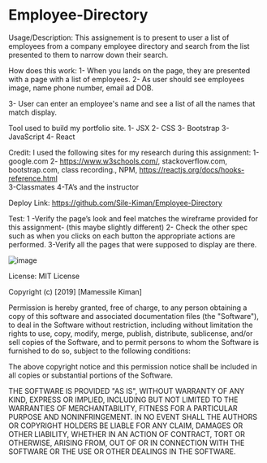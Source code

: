 # Employee-Directory

Usage/Description:
This assignement  is to present to user a list of employees from a company employee directory and search from the list presented to them  to narrow  down their search.   

How does this work:
1- When  you lands on the page, they are presented with a page with a list of employees.
2- As user should see employees image,  name phone number, email ad DOB.  

3- User can enter an employee's name and see a list of all the names that match display.  
 

 
Tool used to build my portfolio site.
1-	JSX
2-	CSS 
3-  Bootstrap
3-	JavaScript 
4-  React 
 

Credit:
I used the following sites for my  research  during this assignment:
1-google.com
2- https://www.w3schools.com/, stackoverflow.com, bootstrap.com, class recording., NPM, https://reactjs.org/docs/hooks-reference.html     
3-Classmates
4-TA’s and the instructor 

Deploy Link:
https://github.com/Sile-Kiman/Employee-Directory


Test:
1 -Verify the page’s  look and feel matches the wireframe provided for this assignment- (this maybe slightly different) 
2- Check the other spec such as when you clicks on each button the appropriate actions are performed. 
3-Verify all the pages that were supposed to display are there. 

![image](https://user-images.githubusercontent.com/36079663/76156297-79b64180-60c6-11ea-8522-7981ce6b85c8.png)
 
 

License:
MIT License

Copyright (c) [2019] [Mamessile Kiman]

Permission is hereby granted, free of charge, to any person obtaining a copy
of this software and associated documentation files (the "Software"), to deal
in the Software without restriction, including without limitation the rights
to use, copy, modify, merge, publish, distribute, sublicense, and/or sell
copies of the Software, and to permit persons to whom the Software is
furnished to do so, subject to the following conditions:

The above copyright notice and this permission notice shall be included in all
copies or substantial portions of the Software.

THE SOFTWARE IS PROVIDED "AS IS", WITHOUT WARRANTY OF ANY KIND, EXPRESS OR
IMPLIED, INCLUDING BUT NOT LIMITED TO THE WARRANTIES OF MERCHANTABILITY,
FITNESS FOR A PARTICULAR PURPOSE AND NONINFRINGEMENT. IN NO EVENT SHALL THE
AUTHORS OR COPYRIGHT HOLDERS BE LIABLE FOR ANY CLAIM, DAMAGES OR OTHER
LIABILITY, WHETHER IN AN ACTION OF CONTRACT, TORT OR OTHERWISE, ARISING FROM,
OUT OF OR IN CONNECTION WITH THE SOFTWARE OR THE USE OR OTHER DEALINGS IN THE
SOFTWARE.


